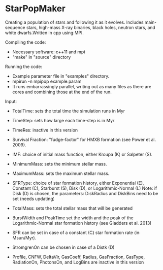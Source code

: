 # StarPopMaker
Creating a population of stars and following it as it evolves. Includes main-sequence stars, high-mass X-ray binaries, black holes, neutron stars, and white dwarfs.Written in cpp using MPI.

Compiling the code:
- Necessary software: c++11 and mpi
- "make" in "source" directory

Running the code:
- Example parameter file in "examples" directory.
- mpirun -n <Number of cores to run on> mpipop example.param
- It runs embarrassingly parallel, writing out as many files as there are cores and combining those at the end of the run.

Input:
- TotalTime: sets the total time the simulation runs in Myr
- TimeStep: sets how large each time-step is in Myr
- TimeRes: inactive in this version

- Survival Fraction: "fudge-factor" for HMXB formation (see Power et al. 2009).
- IMF: choice of initial mass function, either Kroupa (K) or Salpeter (S).
- MinimumMass: sets the minimum stellar mass.
- MaximumMass: sets the maximum stellar mass.

- SFRType: choice of star formation history, either Exponential (E), Constant (C), Starburst (S), Disk (D), or Logarithmic-Normal (L)
Note: if Disk (D) is chosen, the parameters: DiskRadius and DiskBins need to be set (needs updating)

- TotalMass: sets the total stellar mass that will be generated
- BurstWidth and PeakTime set the width and the peak of the Logarithmic-Normal star formation history (see Gladders et al. 2013)
- SFR can be set in case of a constant (C) star formation rate (in Msun/Myr).
- StromgrenOn can be chosen in case of a Distk (D)

- Profile, CNFW, DeltaVir, GasCoeff, Radius, GasFraction, GasType, RadiationOn, PhotonsOn, and LogBins are inactive in this version

